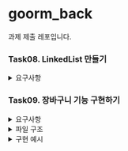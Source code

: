 # goorm_back
과제 제출 레포입니다.

### Task08. LinkedList 만들기
<details >
<summary> 요구사항 </summary>
  
<br>

* **간단한 MyLinkedList를 구현하기.**

* **add()**: MyLinkedList의 맨 마지막 노드에 data를 추가할 수 있습니다. <br>
* **get(index)**: MyLinkedList의 앞에서부터 노드의 data를 return 합니다. <br>
* **delete(index)**: MyLinkedList의 앞에서부터 노드의 데이터를 삭제합니다. <br>
* 위의 api를 제공하면서, data의 타입은 LinkedList를 사용할 때 정할 수 있는 **제네릭**으로 구현합니다. <br>

  <br>

* **추가 과제**
  * Iterator interface를 implements 한 클래스에 구현하여 **for-each** 문과 호환되는 반복자를 제공합니다.
  * MyLinkedList를 이용해서 **Queue와** **Stack을** 구현해봅니다.

  <br>

  * console 로 확인한 이미지
   
![image](https://github.com/khv9786/goorm_back/assets/96505736/58e30c76-2c82-49c6-933b-88ce649eafda)
=====================================================================================================
</details>

### Task09. 장바구니 기능 구현하기

<details >
<summary> 요구사항 </summary>
  
<br>

## 장바구니 구현하기

* 쇼핑몰에서 자주 사용하는 기능인 ‘장바구니’ 기능을 java로 구현합니다. <br>
* HashSet을 사용하여 상품 목록을 만들고, HashMap을 사용하여 장바구니에 상품을 담습니다. <br>
* 구현하기 위해서는 다음과 같은 클래스가 필요합니다. <br>
---

### 상품
* 상품의 key, 이름, 가격을 필드로 가지고 있습니다. <br>
* equals() 및 hashCode() 함수를 override 해야합니다. <br>
* HashSet을 사용할때 중복된 상품이 상품목록에 들어가지 않게 이 함수들이 사용되어야 합니다.<br>
* 장바구니: 두개 이상의 상품을 담을 수 있어야 합니다. (ex. 우유 2개, 화장지 3개)<br>
* items를 가지고 있습니다. <br>
---

### 함수
* showItems() <br>
* addProduct() <br>
* removeProduct() <br>
---


### 장바구니 어플리케이션은 다음과 같은 기능을 제공해야 합니다.

1. 상품을 입력하여 상품 목록을 구성합니다.
2. 장바구니에 상품을 담습니다. 이때, 상품을 몇 개 담을 것인지 또한 명시되어야 합니다. ex. 우유 2개 담기, 사과 1개 담기
3. 장바구니에서 상품을 제거합니다. 이때, 몇 개의 상품을 뺄 것인지 명시되어야 합니다. ex. 우유 1개 빼기
4. 장바구니에 담겨있는 상품들의 이름과 수량을 출력해야 합니다. <br>

---

### HashSet과 HashMap을 사용하여 위 기능을 탑재한 장바구니를 구현하고,
### 다음과 같은 코드에서 정상적으로 돌아가게끔 구성합니다.

---

```Java
public class CartApp {
    public static void main(String[] args) {
    // 상품 목록 생성
        Set<Product> productSet = new HashSet<>();
    // TODO: 상품 클래스를 생성하여 상품목록에 넣는다.
    // 상품 목록 확인
        System.out.println("고유한 상품 목록:");
        for (Product product : productSet) {
            System.out.println(product.getName() + " : " + product.getPrice());
        }
    // 장바구니 생성
        Cart myCart = new Cart();
    // TODO: 상품을 장바구니에 추가
    // TODO: 상품을 장바구니에서 제거
    // TODO: 장바구니에 현재 담긴 상품들을 출력 (상품이름, 각 상품의 갯수)
    }
}
```


(하위과제)

● I/O 스트림을 사용하여 csv 파일로부터 상품목록을 불러올 수 있도록 장바구니 앱을 수정합니다.
</details>

<details>
<summary> 파일 구조 </summary>

```Java
ShoppingCartSystem/
├── src/
│   ├── Main.java
│   ├── ShoppingCart.java
│   ├── Product.java
│   └── CSVReader.java
└── data/
    └── products.csv
```
products.csv 파일

![image](https://github.com/khv9786/goorm_back/assets/96505736/47955ca0-787e-480e-afec-60dd1b75d427)


</details>

<details>
<summary> 구현 예시 </summary>

### 초기 화면
![image](https://github.com/khv9786/goorm_back/assets/96505736/fe31b044-66e9-4363-a574-c324cc936499)

---

### 추가 함수
![image](https://github.com/khv9786/goorm_back/assets/96505736/4f6fb104-4457-4a5a-830c-84062b39124a)

---

### 삭제 함수
![image](https://github.com/khv9786/goorm_back/assets/96505736/94be88f9-5c69-4933-a127-45fd0bb3fdad)

---



</details>

